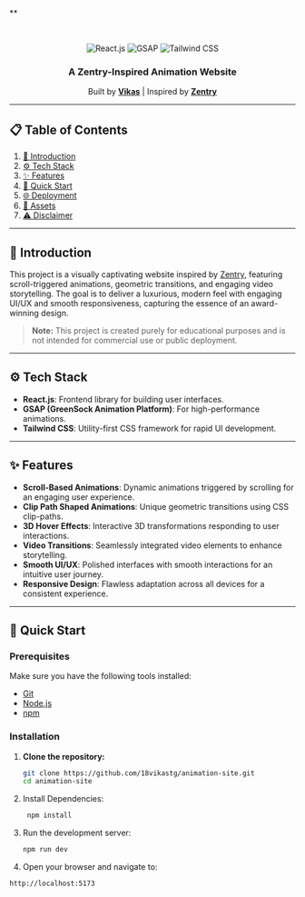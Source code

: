  **<div align="center">
  <br />

  <div>
    <img src="https://img.shields.io/badge/-React_JS-black?style=for-the-badge&logo=react&color=61DAFB" alt="React.js" />
    <img src="https://img.shields.io/badge/-GSAP-black?style=for-the-badge&logo=greensock&color=88CE02" alt="GSAP" />
    <img src="https://img.shields.io/badge/-Tailwind_CSS-black?style=for-the-badge&logo=tailwindcss&color=06B6D4" alt="Tailwind CSS" />
  </div>

  <h3 align="center">A Zentry-Inspired Animation Website</h3>

  <div align="center">
    Built by <a href="https://github.com/18vikastg" target="_blank"><b>Vikas</b></a> | Inspired by <a href="https://zentry.com/" target="_blank"><b>Zentry</b></a>
  </div>
</div>

---

## 📋 Table of Contents

1. [📖 Introduction](#introduction)
2. [⚙️ Tech Stack](#tech-stack)
3. [✨ Features](#features)
4. [🚀 Quick Start](#quick-start)
5. [🌐 Deployment](#deployment)
6. [📁 Assets](#assets)
7. [⚠️ Disclaimer](#disclaimer)

---

## 📖 Introduction

This project is a visually captivating website inspired by [Zentry](https://zentry.com/), featuring scroll-triggered animations, geometric transitions, and engaging video storytelling. The goal is to deliver a luxurious, modern feel with engaging UI/UX and smooth responsiveness, capturing the essence of an award-winning design.

> **Note:** This project is created purely for educational purposes and is not intended for commercial use or public deployment.

---

## ⚙️ Tech Stack

- **React.js**: Frontend library for building user interfaces.
- **GSAP (GreenSock Animation Platform)**: For high-performance animations.
- **Tailwind CSS**: Utility-first CSS framework for rapid UI development.

---

## ✨ Features

- **Scroll-Based Animations**: Dynamic animations triggered by scrolling for an engaging user experience.
- **Clip Path Shaped Animations**: Unique geometric transitions using CSS clip-paths.
- **3D Hover Effects**: Interactive 3D transformations responding to user interactions.
- **Video Transitions**: Seamlessly integrated video elements to enhance storytelling.
- **Smooth UI/UX**: Polished interfaces with smooth interactions for an intuitive user journey.
- **Responsive Design**: Flawless adaptation across all devices for a consistent experience.

---

## 🚀 Quick Start

### Prerequisites

Make sure you have the following tools installed:

- [Git](https://git-scm.com/)
- [Node.js](https://nodejs.org/)
- [npm](https://www.npmjs.com/)

### Installation

1. **Clone the repository:**

   ```bash
   git clone https://github.com/18vikastg/animation-site.git
   cd animation-site

   
2. Install Dependencies: 

   ```bash
    npm install

3. Run the development server:

   ```bash
   npm run dev
   

4. Open your browser and navigate to:

  ```bash
 http://localhost:5173



